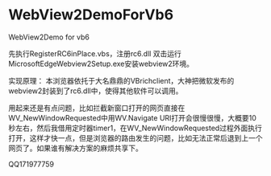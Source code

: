 # WebView2DemoForVb6
WebView2Demo for vb6

先执行RegisterRC6inPlace.vbs，注册rc6.dll
双击运行MicrosoftEdgeWebview2Setup.exe安装webview2环境。


实现原理：
本浏览器依托于大名鼎鼎的VBrichclient，大神把微软发布的webview2封装到了rc6.dll中，使得其他软件可以调用。

用起来还是有点问题，比如拦截新窗口打开的网页直接在WV_NewWindowRequested中用WV.Navigate URI打开会很慢很慢，大概要10秒左右，然后我借用定时器timer1，在WV_NewWindowRequested过程外面执行打开，这样才快一点，但是浏览器的路由发生的问题，比如无法正常后退到上一个网页了。如果谁有解决方案的麻烦共享下。

QQ171977759
